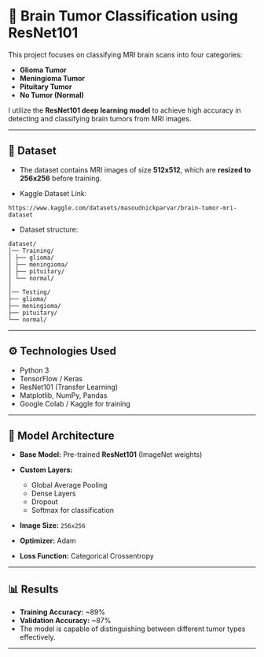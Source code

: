 # 🧠 Brain Tumor Classification using ResNet101

This project focuses on classifying MRI brain scans into four categories:

- **Glioma Tumor**
- **Meningioma Tumor**
- **Pituitary Tumor**
- **No Tumor (Normal)**
  
I utilize the **ResNet101 deep learning model** to achieve high accuracy in detecting and classifying brain tumors from MRI images.

---

## 📂 Dataset

- The dataset contains MRI images of size **512x512**, which are **resized to 256x256** before training.

- Kaggle Dataset Link:
  
```
https://www.kaggle.com/datasets/masoudnickparvar/brain-tumor-mri-dataset

```

- Dataset structure:

```
dataset/
│── Training/
│ ├── glioma/
│ ├── meningioma/
│ ├── pituitary/
│ └── normal/
│
│── Testing/
├── glioma/
├── meningioma/
├── pituitary/
└── normal/  
```

---

## ⚙️ Technologies Used

- Python 3  
- TensorFlow / Keras  
- ResNet101 (Transfer Learning)  
- Matplotlib, NumPy, Pandas  
- Google Colab / Kaggle for training  

---

## 🚀 Model Architecture

- **Base Model:** Pre-trained **ResNet101** (ImageNet weights)  
- **Custom Layers:**  
  - Global Average Pooling  
  - Dense Layers  
  - Dropout  
  - Softmax for classification  

- **Image Size:** `256x256`  
- **Optimizer:** Adam  
- **Loss Function:** Categorical Crossentropy  

---

## 📊 Results

- **Training Accuracy:** ~89%  
- **Validation Accuracy:** ~87%  
- The model is capable of distinguishing between different tumor types effectively.  

---
